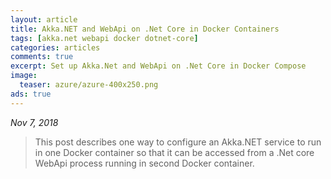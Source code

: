 ```yaml
---
layout: article
title: Akka.NET and WebApi on .Net Core in Docker Containers
tags: [akka.net webapi docker dotnet-core]
categories: articles
comments: true
excerpt: Set up Akka.Net and WebApi on .Net Core in Docker Compose
image:
  teaser: azure/azure-400x250.png
ads: true
---
```


*Nov 7, 2018*

>
> This post describes one way to configure an Akka.NET service to run in one Docker container so that it
> can be accessed from a .Net core WebApi process running in second Docker container.
>


